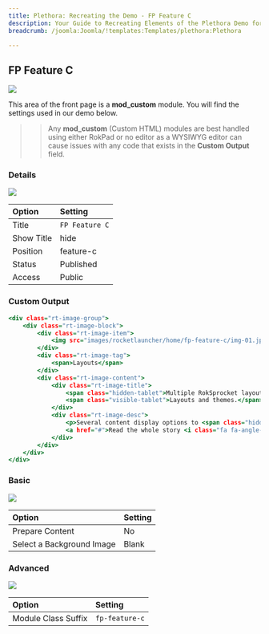 ```yaml
---
title: Plethora: Recreating the Demo - FP Feature C
description: Your Guide to Recreating Elements of the Plethora Demo for Joomla
breadcrumb: /joomla:Joomla/!templates:Templates/plethora:Plethora

---
```


FP Feature C
-----

![][demo]

This area of the front page is a **mod_custom** module. You will find the settings used in our demo below.

>> Any **mod_custom** (Custom HTML) modules are best handled using either RokPad or no editor as a WYSIWYG editor can cause issues with any code that exists in the **Custom Output** field.

### Details

![][demo2]

| Option      | Setting        |
| :---------- | :----------    |
| Title       | `FP Feature C` |
| Show Title  | hide           |
| Position    | feature-c      |
| Status      | Published      |
| Access      | Public         |

### Custom Output

~~~ .html
<div class="rt-image-group">
    <div class="rt-image-block">
        <div class="rt-image-item">
            <img src="images/rocketlauncher/home/fp-feature-c/img-01.jpg" alt="image" />
        </div>
        <div class="rt-image-tag">
            <span>Layouts</span>
        </div>
        <div class="rt-image-content">
            <div class="rt-image-title">
                <span class="hidden-tablet">Multiple RokSprocket layout and theme options.</span>
                <span class="visible-tablet">Layouts and themes.</span>
            </div>      
            <div class="rt-image-desc">
                <p>Several content display options to <span class="hidden-tablet">choose and </span>configure.</p>
                <a href="#">Read the whole story <i class="fa fa-angle-double-right"></i></a>
            </div>              
        </div>  
    </div>  
</div>
~~~

### Basic

![][demo3]

| Option                    | Setting     |
| :----------               | :---------- |
| Prepare Content           | No          |
| Select a Background Image | Blank       |

### Advanced

![][demo4]

| Option              | Setting        |
| :----------         | :----------    |
| Module Class Suffix | `fp-feature-c` |

[demo]: assets/demo_8.jpeg
[demo2]: assets/demo_8a.jpeg
[demo3]: assets/demo_8b.jpeg
[demo4]: assets/demo_8c.jpeg
